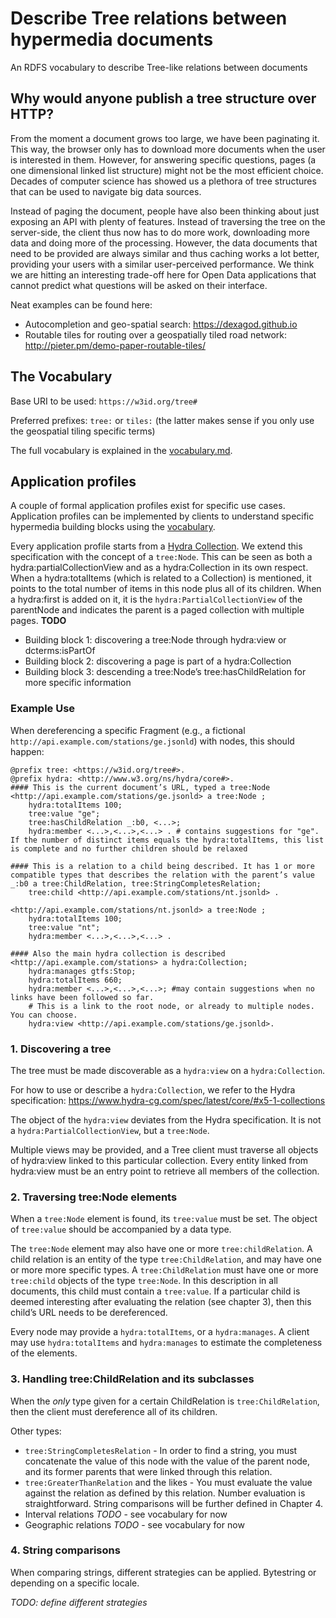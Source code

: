 # Describe Tree relations between hypermedia documents

An RDFS vocabulary to describe Tree-like relations between documents

## Why would anyone publish a tree structure over HTTP?

From the moment a document grows too large, we have been paginating it. This way, the browser only has to download more documents when the user is interested in them. However, for answering specific questions, pages (a one dimensional linked list structure) might not be the most efficient choice. Decades of computer science has showed us a plethora of tree structures that can be used to navigate big data sources.

Instead of paging the document, people have also been thinking about just exposing an API with plenty of features. Instead of traversing the tree on the server-side, the client thus now has to do more work, downloading more data and doing more of the processing. However, the data documents that need to be provided are always similar and thus caching works a lot better, providing your users with a similar user-perceived performance. We think we are hitting an interesting trade-off here for Open Data applications that cannot predict what questions will be asked on their interface.

Neat examples can be found here:
 * Autocompletion and geo-spatial search: https://dexagod.github.io
 * Routable tiles for routing over a geospatially tiled road network: http://pieter.pm/demo-paper-routable-tiles/ 

## The Vocabulary

Base URI to be used: `https://w3id.org/tree#`

Preferred prefixes: `tree:` or `tiles:` (the latter makes sense if you only use the geospatial tiling specific terms) 

The full vocabulary is explained in the [vocabulary.md](vocabulary.md).

## Application profiles

A couple of formal application profiles exist for specific use cases. Application profiles can be implemented by clients to understand specific hypermedia building blocks using the [vocabulary](vocabulary.md).

Every application profile starts from a [Hydra Collection](https://www.hydra-cg.com/spec/latest/core/#collections). We extend this specification with the concept of a `tree:Node`. This can be seen as both a hydra:partialCollectionView and as a hydra:Collection in its own respect. When a hydra:totalItems (which is related to a Collection) is mentioned, it points to the total number of items in this node plus all of its children. When a hydra:first is added on it, it is the `hydra:PartialCollectionView` of the parentNode and indicates the parent is a paged collection with multiple pages. __TODO__

 * Building block 1: discovering a tree:Node through hydra:view or dcterms:isPartOf
 * Building block 2: discovering a page is part of a hydra:Collection
 * Building block 3: descending a tree:Node’s tree:hasChildRelation for more specific information


### Example Use

When dereferencing a specific Fragment (e.g., a fictional `http://api.example.com/stations/ge.jsonld`) with nodes, this should happen:

```turtle
@prefix tree: <https://w3id.org/tree#>.
@prefix hydra: <http://www.w3.org/ns/hydra/core#>.
#### This is the current document’s URL, typed a tree:Node
<http://api.example.com/stations/ge.jsonld> a tree:Node ;
    hydra:totalItems 100;
    tree:value "ge";
    tree:hasChildRelation _:b0, <...>;
    hydra:member <...>,<...>,<...> . # contains suggestions for "ge". If the number of distinct items equals the hydra:totalItems, this list is complete and no further children should be relaxed

#### This is a relation to a child being described. It has 1 or more compatible types that describes the relation with the parent’s value
_:b0 a tree:ChildRelation, tree:StringCompletesRelation;
    tree:child <http://api.example.com/stations/nt.jsonld> .

<http://api.example.com/stations/nt.jsonld> a tree:Node ;
    hydra:totalItems 100;
    tree:value "nt";
    hydra:member <...>,<...>,<...> . 
    
#### Also the main hydra collection is described
<http://api.example.com/stations> a hydra:Collection;
    hydra:manages gtfs:Stop;
    hydra:totalItems 660;
    hydra:member <...>,<...>,<...>; #may contain suggestions when no links have been followed so far.
    # This is a link to the root node, or already to multiple nodes. You can choose.
    hydra:view <http://api.example.com/stations/ge.jsonld>.
```

### 1. Discovering a tree

The tree must be made discoverable as a `hydra:view` on a `hydra:Collection`.

For how to use or describe a `hydra:Collection`, we refer to the Hydra specification: https://www.hydra-cg.com/spec/latest/core/#x5-1-collections

The object of the `hydra:view` deviates from the Hydra specification. It is not a `hydra:PartialCollectionView`, but a `tree:Node`.

Multiple views may be provided, and a Tree client must traverse all objects of hydra:view linked to this particular collection. Every entity linked from hydra:view must be an entry point to retrieve all members of the collection.

### 2. Traversing tree:Node elements

When a `tree:Node` element is found, its `tree:value` must be set. The object of `tree:value` should be accompanied by a data type.

The `tree:Node` element may also have one or more `tree:childRelation`. A child relation is an entity of the type `tree:ChildRelation`, and may have one or more more specific types. A `tree:ChildRelation` must have one or more `tree:child` objects of the type `tree:Node`. In this description in all documents, this child must contain a `tree:value`. If a particular child is deemed interesting after evaluating the relation (see chapter 3), then this child’s URL needs to be dereferenced.

Every node may provide a `hydra:totalItems`, or a `hydra:manages`. A client may use `hydra:totalItems` and `hydra:manages` to estimate the completeness of the elements.

### 3. Handling tree:ChildRelation and its subclasses

When the _only_ type given for a certain ChildRelation is `tree:ChildRelation`, then the client must dereference all of its children.

Other types:
 - `tree:StringCompletesRelation` - In order to find a string, you must concatenate the value of this node with the value of the parent node, and its former parents that were linked through this relation.
 - `tree:GreaterThanRelation` and the likes - You must evaluate the value against the relation as defined by this relation. Number evaluation is straightforward. String comparisons will be further defined in Chapter 4.
 - Interval relations _TODO_ - see vocabulary for now
 - Geographic relations _TODO_ - see vocabulary for now

### 4. String comparisons

When comparing strings, different strategies can be applied. Bytestring or depending on a specific locale.

_TODO: define different strategies_
